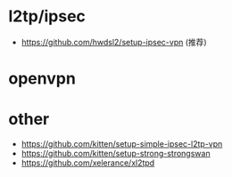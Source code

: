 # l2tp/ipsec
- https://github.com/hwdsl2/setup-ipsec-vpn (推荐)

# openvpn

# other
- https://github.com/kitten/setup-simple-ipsec-l2tp-vpn
- https://github.com/kitten/setup-strong-strongswan
- https://github.com/xelerance/xl2tpd
